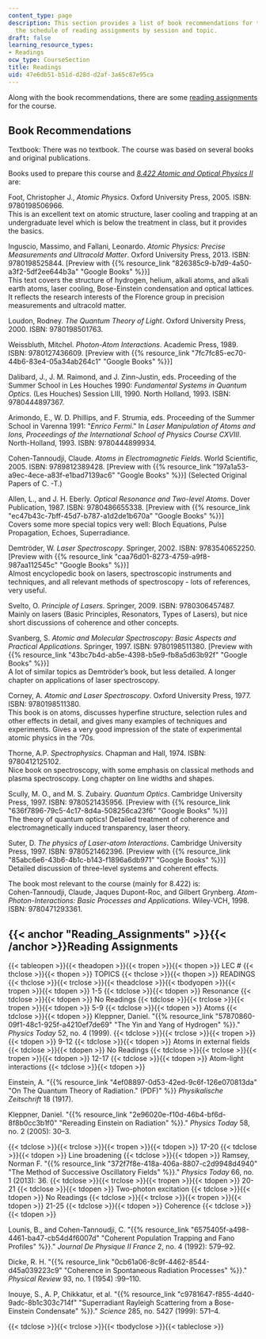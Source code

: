```yaml
---
content_type: page
description: This section provides a list of book recommendations for the course and
  the schedule of reading assignments by session and topic.
draft: false
learning_resource_types:
- Readings
ocw_type: CourseSection
title: Readings
uid: 47e6db51-b51d-d28d-d2af-3a65c87e95ca
---
```

Along with the book recommendations, there are some [reading assignments](#Reading_Assignments) for the course.

## Book Recommendations

Textbook: There was no textbook. The course was based on several books and original publications.

Books used to prepare this course and [*8.422 Atomic and Optical Physics II*](/courses/8-422-atomic-and-optical-physics-ii-spring-2013) are:

Foot, Christopher J., *Atomic Physics*. Oxford University Press, 2005. ISBN: 9780198506966.    
This is an excellent text on atomic structure, laser cooling and trapping at an undergraduate level which is below the treatment in class, but it provides the basics.

Inguscio, Massimo, and Fallani, Leonardo. *Atomic Physics: Precise Measurements and Ultracold Matter*. Oxford University Press, 2013. ISBN: 9780198525844. \[Preview with {{% resource_link "826385c9-b7d9-4a50-a3f2-5df2ee644b3a" "Google Books" %}}\]    
This text covers the structure of hydrogen, helium, alkali atoms, and alkali earth atoms, laser cooling, Bose-Einstein condensation and optical lattices. It reflects the research interests of the Florence group in precision measurements and ultracold matter.

Loudon, Rodney. *The Quantum Theory of Light*. Oxford University Press, 2000. ISBN: 9780198501763.

Weissbluth, Mitchel. *Photon-Atom Interactions*. Academic Press, 1989. ISBN: 9780127436609. \[Preview with {{% resource_link "7fc7fc85-ec70-44b6-83e4-05a34ab264c1" "Google Books" %}}\]

Dalibard, J., J. M. Raimond, and J. Zinn-Justin, eds. Proceeding of the Summer School in Les Houches 1990: *Fundamental Systems in Quantum Optics*. (Les Houches) Session LIII, 1990. North Holland, 1993. ISBN: 9780444897367.

Arimondo, E., W. D. Phillips, and F. Strumia, eds. Proceeding of the Summer School in Varenna 1991: "*Enrico Fermi*." In *Laser Manipulation of Atoms and Ions, Proceedings of the International School of Physics Course CXVIII*. North-Holland, 1993. ISBN: 9780444899934.

Cohen-Tannoudji, Claude. *Atoms in Electromagnetic Fields*. World Scientific, 2005. ISBN: 9789812389428. \[Preview with {{% resource_link "197a1a53-a9ec-4ece-a83f-e1bad7139ac6" "Google Books" %}}\] (Selected Original Papers of C. -T.)

Allen, L., and J. H. Eberly. *Optical Resonance and Two-level Atoms*. Dover Publication, 1987. ISBN: 9780486655338. \[Preview with {{% resource_link "ec47b43c-7bff-45d7-b787-a1d2de1b670a" "Google Books" %}}\]    
Covers some more special topics very well: Bloch Equations, Pulse Propagation, Echoes, Superradiance.

Demtröder, W. *Laser Spectroscopy*. Springer, 2002. ISBN: 9783540652250. \[Preview with {{% resource_link "caa76d01-8273-4759-a9f8-987aa112545c" "Google Books" %}}\]    
Almost encyclopedic book on lasers, spectroscopic instruments and techniques, and all relevant methods of spectroscopy - lots of references, very useful.

Svelto, O. *Principle of Lasers*. Springer, 2009. ISBN: 9780306457487.    
Mainly on lasers (Basic Principles, Resonators, Types of Lasers), but nice short discussions of coherence and other concepts.

Svanberg, S. *Atomic and Molecular Spectroscopy: Basic Aspects and Practical Applications*. Springer, 1997. ISBN: 9780198511380. \[Preview with {{% resource_link "43bc7b4d-ab5e-4398-b5e9-fb8a5d63b92f" "Google Books" %}}\]    
A lot of similar topics as Demtröder’s book, but less detailed. A longer chapter on applications of laser spectroscopy.

Corney, A. *Atomic and Laser Spectroscopy*. Oxford University Press, 1977. ISBN: 9780198511380.    
This book is on atoms, discusses hyperfine structure, selection rules and other effects in detail, and gives many examples of techniques and experiments. Gives a very good impression of the state of experimental atomic physics in the ‘70s.

Thorne, A.P. *Spectrophysics*. Chapman and Hall, 1974. ISBN: 9780412125102.    
Nice book on spectroscopy, with some emphasis on classical methods and plasma spectroscopy. Long chapter on line widths and shapes.

Scully, M. O., and M. S. Zubairy. *Quantum Optics*. Cambridge University Press, 1997. ISBN: 9780521435956. \[Preview with {{% resource_link "636f7896-79c5-4c17-8d4a-508256ca23f6" "Google Books" %}}\]    
The theory of quantum optics! Detailed treatment of coherence and electromagnetically induced transparency, laser theory.

Suter, D. *The physics of Laser-atom Interactions*. Cambridge University Press, 1997. ISBN: 9780521462396. \[Preview with {{% resource_link "85abc6e6-43b6-4b1c-b143-f1896a6db971" "Google Books" %}}\]    
Detailed discussion of three-level systems and coherent effects.

The book most relevant to the course (mainly for 8.422) is:    
Cohen-Tannoudji, Claude, Jaques Dupont-Roc, and Gilbert Grynberg. *Atom-Photon-Interactions: Basic Processes and Applications*. Wiley-VCH, 1998. ISBN: 9780471293361.

## {{< anchor "Reading_Assignments" >}}{{< /anchor >}}Reading Assignments

{{< tableopen >}}{{< theadopen >}}{{< tropen >}}{{< thopen >}}
LEC #
{{< thclose >}}{{< thopen >}}
TOPICS
{{< thclose >}}{{< thopen >}}
READINGS
{{< thclose >}}{{< trclose >}}{{< theadclose >}}{{< tbodyopen >}}{{< tropen >}}{{< tdopen >}}
1-5
{{< tdclose >}}{{< tdopen >}}
Resonance
{{< tdclose >}}{{< tdopen >}}
No Readings
{{< tdclose >}}{{< trclose >}}{{< tropen >}}{{< tdopen >}}
5-9
{{< tdclose >}}{{< tdopen >}}
Atoms
{{< tdclose >}}{{< tdopen >}}
Kleppner, Daniel. "{{% resource_link "57870860-09f1-48c1-925f-a4210ef7de69" "The Yin and Yang of Hydrogen" %}}." *Physics Today* 52, no. 4 (1999).
{{< tdclose >}}{{< trclose >}}{{< tropen >}}{{< tdopen >}}
9-12
{{< tdclose >}}{{< tdopen >}}
Atoms in external fields
{{< tdclose >}}{{< tdopen >}}
No Readings
{{< tdclose >}}{{< trclose >}}{{< tropen >}}{{< tdopen >}}
12-17
{{< tdclose >}}{{< tdopen >}}
Atom-light interactions
{{< tdclose >}}{{< tdopen >}}

Einstein, A. "{{% resource_link "4ef08897-0d53-42ed-9c6f-126e070813da" "On The Quantum Theory of Radiation.\" (PDF)" %}} *Physikalische Zeitschrift* 18 (1917).

Kleppner, Daniel. "{{% resource_link "2e96020e-f10d-46b4-bf6d-8f8b0cc3b1f0" "Rereading Einstein on Radiation" %}}." *Physics Today* 58, no. 2 (2005): 30–3.

{{< tdclose >}}{{< trclose >}}{{< tropen >}}{{< tdopen >}}
17-20
{{< tdclose >}}{{< tdopen >}}
Line broadening
{{< tdclose >}}{{< tdopen >}}
Ramsey, Norman F. "{{% resource_link "372f7f8e-418a-406a-8807-c2d9948d4940" "The Method of Successive Oscillatory Fields" %}}." *Physics Today* 66, no. 1 (2013): 36.
{{< tdclose >}}{{< trclose >}}{{< tropen >}}{{< tdopen >}}
20-21
{{< tdclose >}}{{< tdopen >}}
Two-photon excitation
{{< tdclose >}}{{< tdopen >}}
No Readings
{{< tdclose >}}{{< trclose >}}{{< tropen >}}{{< tdopen >}}
21-25
{{< tdclose >}}{{< tdopen >}}
Coherence
{{< tdclose >}}{{< tdopen >}}

Lounis, B., and Cohen-Tannoudji, C. "{{% resource_link "6575405f-a498-4461-ba47-cb54d4f6007d" "Coherent Population Trapping and Fano Profiles" %}}." *Journal De Physique II France* 2, no. 4 (1992): 579–92.

Dicke, R. H. "{{% resource_link "0cb61a06-8c9f-4462-8544-d45a039223c9" "Coherence in Spontaneous Radiation Processes" %}}." *Physical Review* 93, no. 1 (1954) :99–110.

Inouye, S., A. P, Chikkatur, et al. "{{% resource_link "c9781647-f855-4d40-9adc-8b1c303c714f" "Superradiant Rayleigh Scattering from a Bose-Einstein Condensate" %}}." *Science* 285, no. 5427 (1999): 571–4.

{{< tdclose >}}{{< trclose >}}{{< tbodyclose >}}{{< tableclose >}}